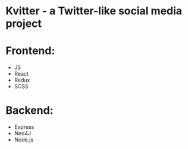 # Kvitter - a Twitter-like social media project

# Frontend:

- JS
- React
- Redux
- SCSS

# Backend:

- Express
- Neo4J
- Node.js

